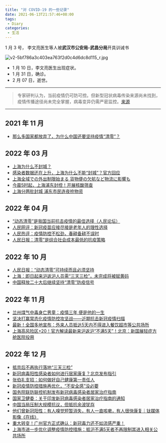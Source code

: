 ```yaml
---
title: "对 COVID-19 的一些记录"
date: 2021-06-13T21:57:46+08:00
tags:
 - Diary
categories:
 - 生活
---
```


1 月 3 号， 李文亮医生等人被**武汉市公安局-武昌分局**开具训诫书

![v2-5bf786a3c403ea763f2d0c4d6dc8d115_r.jpg](https://i.loli.net/2021/06/13/joE7FN1lv56Wu8k.jpg)

 - 1 月 10 日，李文亮医生出现症状。
 - 1 月 31 日，确诊。
 - 2 月 07 日，逝世。

---

> 专家研判认为，当前疫情仍可防可控。但新型冠状病毒传染来源尚未找到，疫情传播途径尚未完全掌握，病毒变异仍需严密监控。[来源](http://www.nhc.gov.cn/yjb/s7860/202001/de5f07afe8054af3ab2a25a61d19ac70.shtml)

---

## 2021 年 11 月

- [那么多国家都放弃了，为什么中国还要坚持疫情“清零”？ ](https://www.sohu.com/a/499895647_516458)

## 2022 年 03 月

- [上海为什么不封城？](https://new.qq.com/rain/a/20220327A06X2Q00)
- [感染者数据还在上升，上海为什么不能“封城”？官方回应](https://finance.sina.com.cn/jjxw/2022-03-27/doc-imcwiwss8339610.shtml)
- [上海全域での外出制限始まる 貨物便の欠航など物流に影響も](https://www3.nhk.or.jp/news/html/20220329/k10013557401000.html)
- [今晨5时起，上海浦东封控！开展核酸筛查](https://www.chinapeace.gov.cn/chinapeace/c100007/2022-03/28/content_12610468.shtml)
- [上海分两批封城 浦东市民连夜抢物资](https://www.epochtimes.com/gb/22/3/27/n13676849.htm)

## 2022 年 04 月

- [“动态清零”是我国当前抗击疫情的最佳选择（人民论坛）](http://opinion.people.com.cn/n1/2022/0413/c1003-32397514.html)
- [人民网评：新冠疫苗应接尽接是老年人的理性选择](http://opinion.people.com.cn/n1/2022/0407/c223228-32393520.html)
- [人民热评：疫情防控不松劲，春耕备耕不误时](http://opinion.people.com.cn/n1/2022/0403/c1003-32391334.html)
- [人民日报：清零”是综合社会成本最低的抗疫策略](https://new.qq.com/rain/a/20220424A01A9800)

## 2022 年 10 月

- [人民日报：“动态清零”可持续而且必须坚持](https://archive.is/ROsOD)
- [上海：即日起来沪返沪人员需“三天三检”，未完成将被赋黄码](https://archive.is/Vd9ko)
- [中国释放二十大后继续坚持“清零”防疫信号](https://www.bbc.com/zhongwen/simp/chinese-news-63230995)

## 2022 年 11 月

- [兰州煤气中毒身亡男童：疫情三年 便是他的一生](https://archive.is/3tnop)
- [坚决打赢常态化疫情防控攻坚战——近期抗击新冠疫情扫描](https://news.cctv.com/2022/11/29/ARTI1TaEExF9z9elPrak8Gwx221129.shtml)
- [最新！全国多地宣布：外来人员抵达5天内不得进入餐饮超市等公共场所](https://baijiahao.baidu.com/s?id=1750341068800247390&wfr=spider&for=pc)
- [上海高风险区+20！官方解读最新来沪返沪“不满5天”！北京：新国展轻症方舱医院投用](http://ish.xinmin.cn/xnjx/2022/11/23/32270642.html)

## 2022 年 12 月

- [抵京后不再执行落地“三天三检”](https://archive.is/5XuvG)
- [新冠病毒阳性感染者如何进行居家康复？北京发布指引](http://health.people.com.cn/n1/2022/1208/c14739-32582776.html)
- [张伯礼支招：如何做好自己健康第一责任人](http://health.people.com.cn/n1/2022/1208/c14739-32582694.html)
- [新冠疫情防控措施再优化，“不安全感”没必要](http://health.people.com.cn/n1/2022/1208/c14739-32582685.html)
- [国务院联防联控机制发布新冠病毒感染者居家治疗指南](http://www.taihainet.com/news/txnews/gnyw/2022-12-08/2668378.html)
- [国家卫健委：关于印发新冠病毒感染者居家治疗指南的通知](https://news.dahe.cn/2022/12-08/1146441.html)
- [中国当局压制大规模抗议，但抵抗余波犹存](https://cn.nytimes.com/china/20221206/china-covid-protests/)
- [他们曾新冠阳性：有人嗅觉短暂消失，有人一直咳嗽，有人很快康复｜钛媒体影像《在线》](https://www.tmtpost.com/6339532.html)
- [重大转变！广州官方正式确认：新冠毒力还不如流感严重！](https://view.inews.qq.com/qr/20221204A05GKG00)
- [上海市进一步优化调整疫情防控措施：抵沪不满5天者不再限制其进入相关公共场所](https://baijiahao.baidu.com/s?id=1751553171605714147&wfr=spider&for=pc)